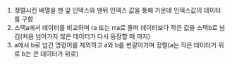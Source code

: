 1. 졍렬시킨 배열을 맨 앞 인덱스와 맨뒤 인덱스 값을 통해 가운데 인덱스값의 데이터를 구함
2. 스택a에서 데이터를 비교하며 ra 또는 rra로 돌며 데이터보다 작은 값을 스택b로 넘김(처음 넘어가지 않은 데이터가 다시 등장할 때 까지)
3. a에서 b로 넘긴 명령어를 제외하고 a와 b를 번갈아가며 정렬(a는 작은 데이터가 위로 b는 큰 데이터가 위로)